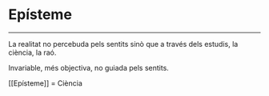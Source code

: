 # Epísteme
___
La realitat no percebuda pels sentits sinò que a través dels estudis, la ciència, la raó. 

Invariable, més objectiva, no guiada pels sentits.

[[Epísteme]] = Ciència